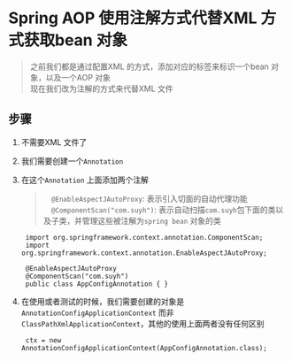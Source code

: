# Spring AOP 使用注解方式代替XML 方式获取bean 对象

> 之前我们都是通过配置XML 的方式，添加对应的标签来标识一个bean 对象，以及一个AOP 对象<br>
> 现在我们改为注解的方式来代替XML 文件<br>

## 步骤
1. 不需要XML 文件了
2. 我们需要创建一个`Annotation` 
3. 在这个`Annotation` 上面添加两个注解
    > &emsp;`@EnableAspectJAutoProxy`: 表示引入切面的自动代理功能<br>
    > &emsp;`@ComponentScan("com.suyh")`: 表示自动扫描`com.suyh`包下面的类以及子类，并管理这些被注解为`spring bean` 对象的类<br>

        import org.springframework.context.annotation.ComponentScan;
        import org.springframework.context.annotation.EnableAspectJAutoProxy;

        @EnableAspectJAutoProxy
        @ComponentScan("com.suyh")
        public class AppConfigAnnotation { }
4. 在使用或者测试的时候，我们需要创建的对象是`AnnotationConfigApplicationContext` 而非`ClassPathXmlApplicationContext`，其他的使用上面两者没有任何区别

        ctx = new AnnotationConfigApplicationContext(AppConfigAnnotation.class);

